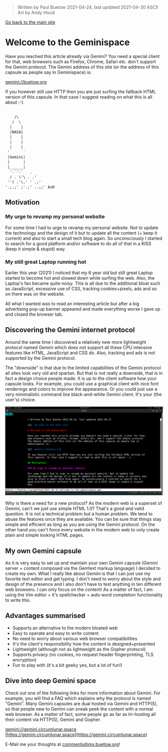 > Written by Paul Buetow 2021-04-24, last updated 2021-04-30
> ASCII Art by Andy Hood

[Go back to the main site](../)  

# Welcome to the Geminispace

Have you reached this article already via Gemini? You need a special client for that, web browsers such as Firefox, Chrome, Safari etc. don't support the Gemini protocol. The Gemini address of this site (or the address of this capsule as people say in Geminispace) is:

[gemini://buetow.org](gemini://buetow.org)  

If you however still use HTTP then you are just surfing the fallback HTML version of this capsule. In that case I suggest reading on what this is all about :-).

```

    /\
   /  \
  |    |
  |NASA|
  |    |
  |    |
  |    |
 '      `
 |Gemini|
 |      |
 |______|
  '-`'-`   .
  / . \'\ . .'
 ''( .'\.' ' .;'
'.;.;' ;'.;' ..;;' AsH

```

## Motivation

### My urge to revamp my personal website

For some time I had to urge to revamp my personal website. Not to update the technology and the design of it but to update all the content (+ keep it current) and also to start a small tech blog again. So unconsciously I started to search for a good platform and/or software to do all of that in a KISS (keep it simple & stupid) way.

### My still great Laptop running hot

Earlier this year (2021) I noticed that my 6 year old but still great Laptop started to become hot and slowed down while surfing the web. Also, the Laptop's fan became quite noisy. This is all due to the additional bloat such as JavaScript, excessive use of CSS, tracking cookies+pixels, ads and so on there was on the website. 

All what I wanted was to read an interesting article but after a big advertising pop-up banner appeared and made everything worse I gave up and closed the browser tab.

## Discovering the Gemini internet protocol

Around the same time I discovered a relatively new more lightweight protocol named Gemini which does not support all these CPU intensive features like HTML, JavaScript and CSS do. Also, tracking and ads is not supported by the Gemini protocol.

The "downside" is that due to the limited capabilities of the Gemini protocol all sites look very old and spartan. But that is not really a downside, that is in fact a design choice people made. It is up to the client software how your capsule looks. For example, you could use a graphical client with nice font renderings and colors to improve the appearance. Or you could just use a very minimalistic command line black-and-white Gemini client. It's your (the user's) choice.

[![Screenshot Amfora Gemini terminal client surfing this site](./2021-04-24-welcome-to-the-geminispace/amfora-screenshot.png "Screenshot Amfora Gemini terminal client surfing this site")](./2021-04-24-welcome-to-the-geminispace/amfora-screenshot.png)  

Why is there a need for a new protocol? As the modern web is a superset of Gemini, can't we just use simple HTML 1.0? That's a good and valid question. It is not a technical problem but a human problem. We tend to abuse the features once they are available. You can be sure that things stay simple and efficient as long as you are using the Gemini protocol. On the other hand you can't force every website in the modern web to only create plain and simple looking HTML pages.

## My own Gemini capsule

As it is very easy to set up and maintain your own Gemini capsule (Gemini server + content composed via the Gemtext markup language) I decided to create my own. What I really like about Gemini is that I can just use my favorite text editor and get typing. I don't need to worry about the style and design of the presence and I also don't have to test anything in ten different web browsers. I can only focus on the content! As a matter of fact, I am using the Vim editor + it's spellchecker + auto word completion functionality to write this. 

## Advantages summarised

* Supports an alternative to the modern bloated web
* Easy to operate and easy to write content
* No need to worry about various web browser compatibilities
* It's the client's responsibility how the content is designed+presented
* Lightweight (although not as lightweight as the Gopher protocol)
* Supports privacy (no cookies, no request header fingerprinting, TLS encryption)
* Fun to play with (it's a bit geeky yes, but a lot of fun!)

## Dive into deep Gemini space

Check out one of the following links for more information about Gemini. For example, you will find a FAQ which explains why the protocol is named "Gemini". Many Gemini capsules are dual hosted via Gemini and HTTP(S), so that people new to Gemini can sneak peek the content with a normal web browser. As a matter of fact, some people go as far as tri-hosting all their content via HTTP(S), Gemini and Gopher.

[gemini://gemini.circumlunar.space](gemini://gemini.circumlunar.space)  
[https://gemini.circumlunar.space](https://gemini.circumlunar.space)  

E-Mail me your thoughts at comments@mx.buetow.org!

